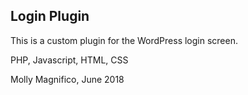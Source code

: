 ## Login Plugin

This is a custom plugin for the WordPress login screen.

PHP, Javascript, HTML, CSS

Molly Magnifico, June 2018
